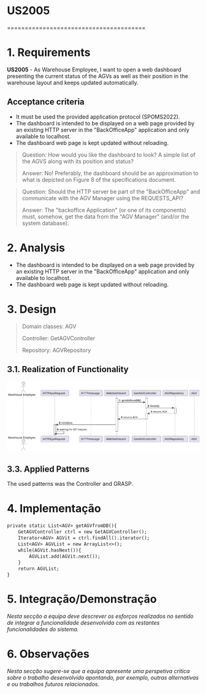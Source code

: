 # **US2005**

=======================================


# 1. Requirements

**US2005** - As Warehouse Employee, I want to open a web dashboard presenting the current status of the AGVs as well as their position in the warehouse layout and keeps updated automatically.

## Acceptance criteria

* It must be used the provided application protocol (SPOMS2022).
* The dashboard is intended to be displayed on a web page provided by an existing HTTP server in the "BackOfficeApp" application and only available to localhost.
* The dashboard web page is kept updated without reloading.


> Question: How would you like the dashboard to look? A simple list of the AGVS along with its position and status?
>
> Answer: No! Preferably, the dashboard should be an approximation to what is depicted on Figure 8 of the specifications document.

> Question: Should the HTTP server be part of the "BackOfficeApp" and communicate with the AGV Manager using the REQUESTS_API?
> 
> Answer: The "backoffice Application" (or one of its components) must, somehow, get the data from the "AGV Manager" (and/or the system database).


# 2. Analysis

- The dashboard is intended to be displayed on a web page provided by an existing HTTP server in the "BackOfficeApp" application and only available to localhost.
- The dashboard web page is kept updated without reloading.


# 3. Design

>   Domain classes: AGV
>
>   Controller: GetAGVController
>
>   Repository: AGVRepository

## 3.1. Realization of Functionality

![SD](US2005_SD.svg)


## 3.3. Applied Patterns

The used patterns was the Controller and GRASP.


# 4. Implementação

    private static List<AGV> getAGVfromDB(){
        GetAGVController ctrl = new GetAGVController();
        Iterator<AGV> AGVit = ctrl.findAll().iterator();
        List<AGV> AGVList = new ArrayList<>();
        while(AGVit.hasNext()){
            AGVList.add(AGVit.next());
        }
        return AGVList;
    }

# 5. Integração/Demonstração

*Nesta secção a equipa deve descrever os esforços realizados no sentido de integrar a funcionalidade desenvolvida com as restantes funcionalidades do sistema.*

# 6. Observações

*Nesta secção sugere-se que a equipa apresente uma perspetiva critica sobre o trabalho desenvolvido apontando, por exemplo, outras alternativas e ou trabalhos futuros relacionados.*



